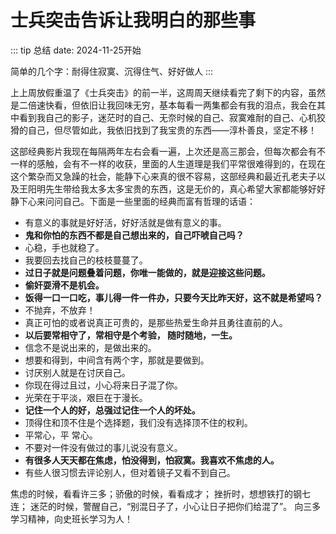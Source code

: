 # 士兵突击告诉让我明白的那些事

::: tip 总结
date: 2024-11-25开始

简单的几个字：耐得住寂寞、沉得住气、好好做人
:::

上上周放假重温了《士兵突击》的前一半，这周周天继续看完了剩下的内容，虽然是二倍速快看，但依旧让我回味无穷，基本每看一两集都会有我的泪点，我会在其中看到我自己的影子，迷茫时的自己、无奈时候的自己、寂寞难耐的自己、心机狡猾的自己，但尽管如此，我依旧找到了我宝贵的东西——淳朴善良，坚定不移！

这部经典影片我现在每隔两年左右会看一遍，上次还是高三那会，但每次都会有不一样的感触，会有不一样的收获，里面的人生道理是我们平常很难得到的，在现在这个繁杂而又急躁的社会，能静下心来真的很不容易，这部经典和最近孔老夫子以及王阳明先生带给我太多太多宝贵的东西，这是无价的，真心希望大家都能够好好静下心来问问自己。下面是一些里面的经典而富有哲理的话语：

-  有意义的事就是好好活，好好活就是做有意义的事。
-  **鬼和你怕的东西不都是自己想出来的，自己吓唬自己吗？**
-  心稳，手也就稳了。
-  我要回去找自己的枝枝蔓蔓了。
-  **过日子就是问题叠着问题，你唯一能做的，就是迎接这些问题。**
-  **偷奸耍滑不是机会。**
-  **饭得一口一口吃，事儿得一件一件办，只要今天比昨天好，这不就是希望吗？**
-  不抛弃，不放弃！
-  真正可怕的或者说真正可贵的，是那些热爱生命并且勇往直前的人。
-  **以后要常相守了，常相守是个考验，   随时随地，一生。**
-  信念不是说出来的，是做出来的。
-  想要和得到，中间含有两个字，那就是要做到。
-  讨厌别人就是在讨厌自己。
-  你现在得过且过，小心将来日子混了你。
-  光荣在于平淡，艰巨在于漫长。
-  **记住一个人的好，总强过记住一个人的坏处。**
-  顶得住和顶不住是个选择题，我们没有选择顶不住的权利。
-  平常心，平 常心。
-  不要对一件没有做过的事儿说没有意义。
-  **有很多人天天都在焦虑，怕没得到，怕寂寞。我喜欢不焦虑的人。**
-  有些人很习惯去评论别人，但对着镜子又看不到自己。

焦虑的时候，看看许三多；骄傲的时候，看看成才；
挫折时，想想铁打的钢七连；
迷茫的时候，警醒自己，“别混日子了，小心让日子把你们给混了”。
向三多学习精神，向史班长学习为人！